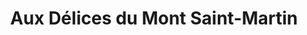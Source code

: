 ---
title: "Aux Délices du Mont Saint-Martin"
url: /remire-montjoly/aux-delices-du-mont-saint-martin/
shop: boulangerie
---